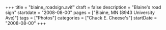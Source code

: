 +++
title = "blaine_roadsign.avif"
draft = false
description = "Blaine's road sign"
startdate = "2008-08-00"
pages = ["Blaine, MN (8943 University Ave)"]
tags = ["Photos"]
categories = ["Chuck E. Cheese's"]
startDate = "2008-08-00"
+++
